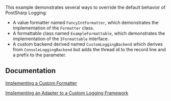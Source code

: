 This example demonstrates several ways to override the default behavior of PostSharp Logging:

* A value formatter named `FancyIntFormatter`, which demonstrates the implementation of the `Formatter` class.
* A formattable class named `ExampleFormattable`, which demonstrates the implementation of the `IFormattable` interface.
* A custom backend derived named `CustomLoggingBackend` which derives from `ConsoleLoggingBackend` but adds the thread id to the record line and a prefix to the parameter.

## Documentation

[Implementing a Custom Formatter](https://doc.postsharp.net/custom-formatter)

[Implementing an Adapter to a Custom Logging Framework](https://doc.postsharp.net/custom-logging-backend)

